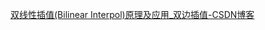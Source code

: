 [双线性插值(Bilinear Interpol)原理及应用_双边插值-CSDN博客](https://blog.csdn.net/lipengfei0427/article/details/108762204)

